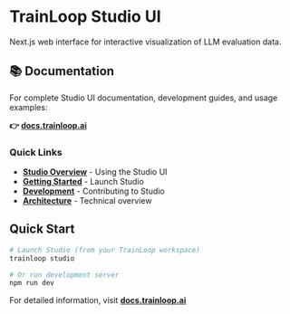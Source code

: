 # TrainLoop Studio UI

Next.js web interface for interactive visualization of LLM evaluation data.

## 📚 Documentation

For complete Studio UI documentation, development guides, and usage examples:

**👉 [docs.trainloop.ai](https://docs.trainloop.ai)**

### Quick Links
- **[Studio Overview](https://docs.trainloop.ai/guides/studio-overview)** - Using the Studio UI
- **[Getting Started](https://docs.trainloop.ai/getting-started/quick-start)** - Launch Studio
- **[Development](https://docs.trainloop.ai/development/local-development)** - Contributing to Studio
- **[Architecture](https://docs.trainloop.ai/development/architecture)** - Technical overview

## Quick Start

```bash
# Launch Studio (from your TrainLoop workspace)
trainloop studio

# Or run development server
npm run dev
```

For detailed information, visit **[docs.trainloop.ai](https://docs.trainloop.ai)**
